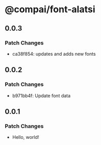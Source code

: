 # @compai/font-alatsi

## 0.0.3

### Patch Changes

- ca38f854: updates and adds new fonts

## 0.0.2

### Patch Changes

- b971bb4f: Update font data

## 0.0.1

### Patch Changes

- Hello, world!
